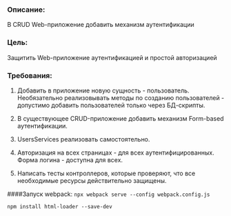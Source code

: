 ### Описание:
В CRUD Web-приложение добавить механизм аутентификации

### Цель:
Защитить Web-приложение аутентификацией и простой авторизацией

### Требования:
1. Добавить в приложение новую сущность - пользователь. Необязательно реализовывать методы по созданию пользователей - допустимо добавить пользователей только через БД-скрипты.
   
2. В существующее CRUD-приложение добавить механизм Form-based аутентификации.
   
3. UsersServices реализовать самостоятельно.
   
4. Авторизация на всех страницах - для всех аутентифицированных. Форма логина - доступна для всех.
   
5. Написать тесты контроллеров, которые проверяют, что все необходимые ресурсы действительно защищены.

####Запуск webpack:
````npx webpack serve --config webpack.config.js````

```npm install html-loader --save-dev```